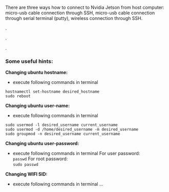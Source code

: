 There are three ways how to connect to Nvidia Jetson from host computer: micro-usb cable connection through SSH, micro-usb cable connection through serial terminal (putty), wireless connection through SSH.





.

.

.

### Some useful hints:

**Changing ubuntu hostname:**
  - execute following commands in terminal

`hostnamectl set-hostname desired_hostname`    
`sudo reboot`

**Changing ubuntu user-name:**
 - execute following commands in terminal

`sudo usermod -l desired_username current_username`  
`sudo usermod -d /home/desired_username -m desired_username`  
`sudo groupmod -n desired_username current_username`

**Changing ubuntu user-password:**
 - execute following commands in terminal
For user password:  
`passwd`
For root password:  
`sudo passwd`

**Changing WIFI SID:**
 - execute following commands in terminal
...
